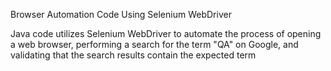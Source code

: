 Browser Automation Code Using Selenium WebDriver

Java code utilizes Selenium WebDriver to automate the process of opening a web browser, 
performing a search for the term "QA" on Google, and validating that the search results contain the expected term
